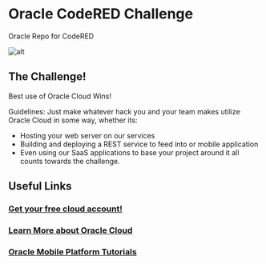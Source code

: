 # Oracle CodeRED Challenge
Oracle Repo for CodeRED

![alt](https://flexagon.com/wp-content/uploads/2017/03/Oracle-Cloud-2-300x194.png)

## The Challenge!
Best use of Oracle Cloud Wins!

Guidelines:
Just make whatever hack you and your team makes utilize Oracle Cloud in some way, whether its:
 * Hosting your web server on our services
 * Building and deploying a REST service to feed into or mobile application
 * Even using our SaaS applications to base your project around it all counts towards the challenge. 

## Useful Links

### [Get your free cloud account!](https://cloud.oracle.com/en_US/tryit)

### [Learn More about Oracle Cloud](https://cloud.oracle.com/home)


### [Oracle Mobile Platform Tutorials](https://www.youtube.com/user/OracleMobilePlatform)